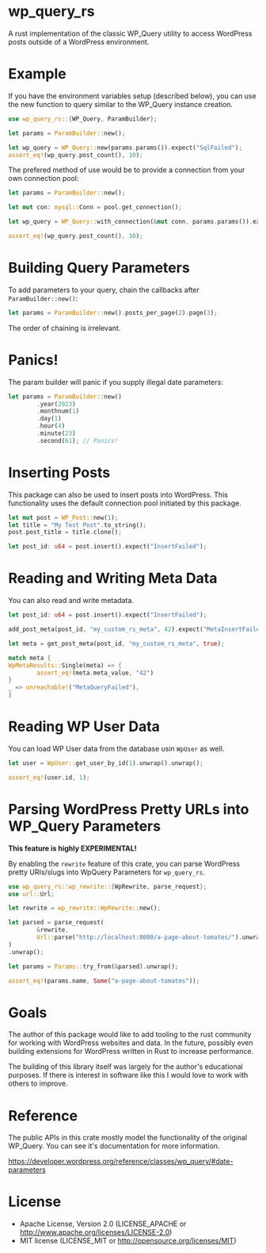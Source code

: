 # wp_query_rs

A rust implementation of the classic WP_Query utility to access WordPress posts outside of a WordPress environment.

# Example

If you have the environment variables setup (described below), you can use the new function to query similar to the WP_Query instance creation.

```rust
use wp_query_rs::{WP_Query, ParamBuilder};

let params = ParamBuilder::new();

let wp_query = WP_Query::new(params.params()).expect("SqlFailed");
assert_eq!(wp_query.post_count(), 10);
```

The prefered method of use would be to provide a connection from your own connection pool:

```rust
let params = ParamBuilder::new();

let mut con: mysql::Conn = pool.get_connection();

let wp_query = WP_Query::with_connection(&mut conn, params.params()).expect("SqlFailed");

assert_eq!(wp_query.post_count(), 10);
```

# Building Query Parameters

To add parameters to your query, chain the callbacks after `ParamBuilder::new()`:

```rust
let params = ParamBuilder::new().posts_per_page(2).page(3);
```

The order of chaining is irrelevant.

# Panics!

The param builder will panic if you supply illegal date parameters:

```rust
let params = ParamBuilder::new()
        .year(2023)
        .monthnum(1)
        .day(1)
        .hour(4)
        .minute(23)
        .second(61); // Panics!
```

# Inserting Posts

This package can also be used to insert posts into WordPress. This functionality uses the default connection pool initiated by this package.

```rust
let mut post = WP_Post::new(1);
let title = "My Test Post".to_string();
post.post_title = title.clone();

let post_id: u64 = post.insert().expect("InsertFailed");
```

# Reading and Writing Meta Data

You can also read and write metadata.

```rust
let post_id: u64 = post.insert().expect("InsertFailed");

add_post_meta(post_id, "my_custom_rs_meta", 42).expect("MetaInsertFailed");

let meta = get_post_meta(post_id, "my_custom_rs_meta", true);

match meta {
WpMetaResults::Single(meta) => {
        assert_eq!(meta.meta_value, "42")
}
_ => unreachable!("MetaQueryFailed"),
}
```

# Reading WP User Data

You can load WP User data from the database usin `WpUser` as well.

```rust
let user = WpUser::get_user_by_id(1).unwrap().unwrap();

assert_eq!(user.id, 1);
```

# Parsing WordPress Pretty URLs into WP_Query Parameters

**This feature is highly EXPERIMENTAL!**

By enabling the `rewrite` feature of this crate, you can parse WordPress pretty URIs/slugs into WpQuery Parameters for `wp_query_rs`.

```rust
use wp_query_rs::wp_rewrite::{WpRewrite, parse_request};
use url::Url;

let rewrite = wp_rewrite::WpRewrite::new();

let parsed = parse_request(
        &rewrite,
        Url::parse("http://localhost:8080/a-page-about-tomates/").unwrap(),
)
.unwrap();

let params = Params::try_from(&parsed).unwrap();

assert_eq!(params.name, Some("a-page-about-tomates"));
```



# Goals

The author of this package would like to add tooling to the rust community for working with WordPress websites and data. In the future, possibly even building extensions for WordPress written in Rust to increase performance.

The building of this library itself was largely for the author's educational purposes. If there is interest in software like this I would love to work with others to improve.

# Reference

The public APIs in this crate mostly model the functionality of the original WP_Query. You can see it's documentation for more information.

https://developer.wordpress.org/reference/classes/wp_query/#date-parameters

# License

- Apache License, Version 2.0 (LICENSE_APACHE or http://www.apache.org/licenses/LICENSE-2.0)
- MIT license (LICENSE_MIT or http://opensource.org/licenses/MIT)
